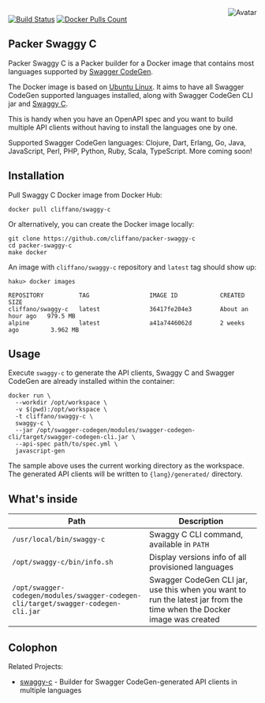 <img align="right" src="https://raw.github.com/cliffano/packer-swaggy-c/master/avatar.jpg" alt="Avatar"/>

[![Build Status](https://img.shields.io/travis/cliffano/packer-swaggy-c.svg)](http://travis-ci.org/cliffano/packer-swaggy-c)
[![Docker Pulls Count](https://img.shields.io/docker/pulls/cliffano/swaggy-c.svg)](https://hub.docker.com/r/cliffano/swaggy-c/)

Packer Swaggy C
---------------

Packer Swaggy C is a Packer builder for a Docker image that contains most languages supported by [Swagger CodeGen](https://github.com/swagger-api/swagger-codegen).

The Docker image is based on [Ubuntu Linux](https://hub.docker.com/_/ubuntu/). It aims to have all Swagger CodeGen supported languages installed, along with Swagger CodeGen CLI jar and [Swaggy C](https://github.com/cliffano/swaggy-c).

This is handy when you have an OpenAPI spec and you want to build multiple API clients without having to install the languages one by one.

Supported Swagger CodeGen languages: Clojure, Dart, Erlang, Go, Java, JavaScript, Perl, PHP, Python, Ruby, Scala, TypeScript. More coming soon!

Installation
------------

Pull Swaggy C Docker image from Docker Hub:

    docker pull cliffano/swaggy-c

Or alternatively, you can create the Docker image locally:

    git clone https://github.com/cliffano/packer-swaggy-c
    cd packer-swaggy-c
    make docker

An image with `cliffano/swaggy-c` repository and `latest` tag should show up:

    haku> docker images

    REPOSITORY          TAG                 IMAGE ID            CREATED             SIZE
    cliffano/swaggy-c   latest              36417fe204e3        About an hour ago   979.5 MB
    alpine              latest              a41a7446062d        2 weeks ago         3.962 MB

Usage
-----

Execute `swaggy-c` to generate the API clients, Swaggy C and Swagger CodeGen are already installed within the container:

    docker run \
      --workdir /opt/workspace \
      -v $(pwd):/opt/workspace \
      -t cliffano/swaggy-c \
      swaggy-c \
      --jar /opt/swagger-codegen/modules/swagger-codegen-cli/target/swagger-codegen-cli.jar \
      --api-spec path/to/spec.yml \
      javascript-gen

The sample above uses the current working directory as the workspace. The generated API clients will be written to `{lang}/generated/` directory.

What's inside
-------------

| Path | Description |
|-|-|
| `/usr/local/bin/swaggy-c` | Swaggy C CLI command, available in `PATH` |
| `/opt/swaggy-c/bin/info.sh` | Display versions info of all provisioned languages |
| `/opt/swagger-codegen/modules/swagger-codegen-cli/target/swagger-codegen-cli.jar` | Swagger CodeGen CLI jar, use this when you want to run the latest jar from the time when the Docker image was created |

Colophon
--------

Related Projects:

* [swaggy-c](http://github.com/cliffano/swaggy-c) - Builder for Swagger CodeGen-generated API clients in multiple languages
